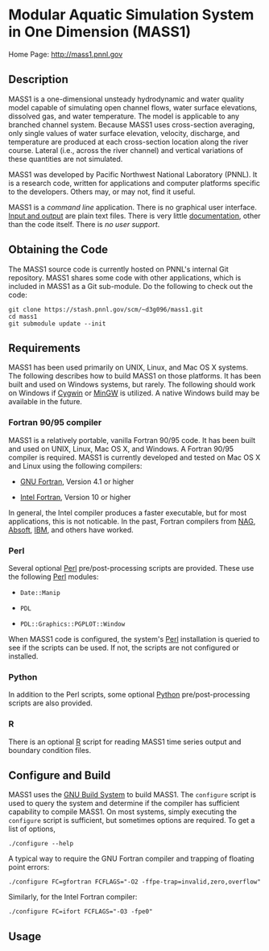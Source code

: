 # Modular Aquatic Simulation System in One Dimension (MASS1)

Home Page: http://mass1.pnnl.gov

## Description

MASS1 is a one-dimensional unsteady hydrodynamic and water quality
model capable of simulating open channel flows, water surface
elevations, dissolved gas, and water temperature. The model is
applicable to any branched channel system. Because MASS1 uses
cross-section averaging, only single values of water surface
elevation, velocity, discharge, and temperature are produced at each
cross-section location along the river course. Lateral (i.e., across
the river channel) and vertical variations of these quantities are not
simulated.  

MASS1 was developed by Pacific Northwest National Laboratory
(PNNL). It is a research code, written for applications and computer
platforms specific to the developers.  Others may, or may not,
find it useful.  

MASS1 is a *command line* application. There is no graphical user
interface.  [Input and output](doc/README.md) are plain text files.
There is very little [documentation](doc/README.md), other than the
code itself.  There is *no user support*.  

## Obtaining the Code

The MASS1 source code is currently hosted on PNNL's internal Git
repository.  MASS1 shares some code with other applications, which is
included in MASS1 as a Git sub-module.  Do the following to check out
the code:

```
git clone https://stash.pnnl.gov/scm/~d3g096/mass1.git
cd mass1
git submodule update --init
```

## Requirements

MASS1 has been used primarily on UNIX, Linux, and Mac OS X
systems. The following describes how to build MASS1 on those
platforms.  It has been built and used on Windows systems, but rarely.
The following should work on Windows if [Cygwin](https://cygwin.com/)
or [MinGW](http://www.mingw.org/) is utilized.  A native Windows build
may be available in the future. 

### Fortran 90/95 compiler

MASS1 is a relatively portable, vanilla Fortran 90/95 code.  It has
been built and used on UNIX, Linux, Mac OS X, and Windows.  A Fortran
90/95 compiler is required.  MASS1 is currently developed and tested
on Mac OS X and Linux using the following compilers:

* [GNU Fortran](https://gcc.gnu.org/fortran/), Version 4.1 or higher

* [Intel Fortran](https://software.intel.com/en-us/fortran-compilers),
  Version 10 or higher

In general, the Intel compiler produces a faster executable, but for
most applications, this is not noticable. In the past, Fortran
compilers from [NAG](https://www.nag.com/nag-compiler),
[Absoft](https://www.absoft.com/),
[IBM](http://www-03.ibm.com/software/products/en/xlfortran-linux), and
others have worked.  

### Perl

Several optional [Perl](https://www.perl.org/) pre/post-processing
scripts are provided.  These use the following
[Perl](https://www.perl.org/) modules:

* `Date::Manip`

* `PDL`

* `PDL::Graphics::PGPLOT::Window`

When MASS1 code is configured, the system's
[Perl](https://www.perl.org/) installation is queried to see if the
scripts can be used. If not, the scripts are not configured or
installed.  

### Python

In addition to the Perl scripts, some optional
[Python](https://www.python.org/) pre/post-processing scripts are also
provided.  

### R

There is an optional [R](https://www.r-project.org/) script for
reading MASS1 time series output and boundary condition files. 

## Configure and Build

MASS1 uses the [GNU Build System](https://en.wikipedia.org/wiki/GNU_Build_System) 
to build MASS1.  The `configure` script is used to query the system
and determine if the compiler has sufficient capability to compile
MASS1.  On most systems, simply executing the `configure` script is
sufficient, but sometimes options are required. To get a list of
options, 

```
./configure --help
```

A typical way to require the GNU Fortran compiler and trapping of
floating point errors:

```
./configure FC=gfortran FCFLAGS="-O2 -ffpe-trap=invalid,zero,overflow"
```

Similarly, for the Intel Fortran compiler:

```
./configure FC=ifort FCFLAGS="-O3 -fpe0"
```

## Usage



